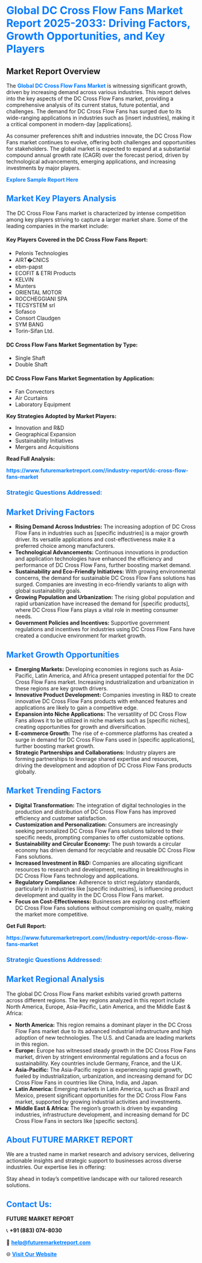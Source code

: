 <h1 style="color: #007BFF;">Global DC Cross Flow Fans Market Report 2025-2033: Driving Factors, Growth Opportunities, and Key Players</h1>

<section id="overview">
<h2>Market Report Overview</h2>
<p>The <a href="https://www.futuremarketreport.com//industry-report/dc-cross-flow-fans-market" style="color: #007BFF; text-decoration: none;"><strong>Global DC Cross Flow Fans Market</strong></a> is witnessing significant growth, driven by increasing demand across various industries. This report delves into the key aspects of the DC Cross Flow Fans market, providing a comprehensive analysis of its current status, future potential, and challenges. The demand for DC Cross Flow Fans has surged due to its wide-ranging applications in industries such as [insert industries], making it a critical component in modern-day [applications].</p>
<p>As consumer preferences shift and industries innovate, the DC Cross Flow Fans market continues to evolve, offering both challenges and opportunities for stakeholders. The global market is expected to expand at a substantial compound annual growth rate (CAGR) over the forecast period, driven by technological advancements, emerging applications, and increasing investments by major players.</p>
</section>

<section id="overview">
<p><a href="https://www.futuremarketreport.com//request-sample/reportId=46192" style="color: #007BFF; text-decoration: none;"><strong>Explore Sample Report Here</strong></a></p>
</section>

<section id="key-players">
<h2 style="color: #007BFF;">Market Key Players Analysis</h2>
<p>The DC Cross Flow Fans market is characterized by intense competition among key players striving to capture a larger market share. Some of the leading companies in the market include:</p>
<h4>Key Players Covered in the DC Cross Flow Fans Report:</h4>
<ul><li>Pelonis Technologies</li><li>AIRT�CNICS</li><li>ebm-papst</li><li>ECOFIT &amp; ETRI Products</li><li>KELVIN</li><li>Munters</li><li>ORIENTAL MOTOR</li><li>ROCCHEGGIANI SPA</li><li>TECSYSTEM srl</li><li>Sofasco</li><li>Consort Claudgen</li><li>SYM BANG</li><li>Torin-Sifan Ltd.</li></ul>
<h4>DC Cross Flow Fans Market Segmentation by Type:</h4>
<ul><li>Single Shaft</li><li>Double Shaft</li></ul>

<h4>DC Cross Flow Fans Market Segmentation by Application:</h4>
<ul><li>Fan Convectors</li><li>Air Ccurtains</li><li>Laboratory Equipment</li></ul>
<p><strong>Key Strategies Adopted by Market Players:</strong></p>
<ul>
<li>Innovation and R&D</li>
<li>Geographical Expansion</li>
<li>Sustainability Initiatives</li>
<li>Mergers and Acquisitions</li>
</ul>
</section>

<section>
<p><strong>Read Full Analysis: </strong></p><a href="https://www.futuremarketreport.com//industry-report/dc-cross-flow-fans-market" style="color: #007BFF; text-decoration: none;"><strong>https://www.futuremarketreport.com//industry-report/dc-cross-flow-fans-market</strong></a>
<h3 style="color: #007BFF;">Strategic Questions Addressed:</h3>
</section>

<section id="driving-factors">
<h2 style="color: #007BFF;">Market Driving Factors</h2>
<ul>
<li><strong>Rising Demand Across Industries:</strong> The increasing adoption of DC Cross Flow Fans in industries such as [specific industries] is a major growth driver. Its versatile applications and cost-effectiveness make it a preferred choice among manufacturers.</li>
<li><strong>Technological Advancements:</strong> Continuous innovations in production and application technologies have enhanced the efficiency and performance of DC Cross Flow Fans, further boosting market demand.</li>
<li><strong>Sustainability and Eco-Friendly Initiatives:</strong> With growing environmental concerns, the demand for sustainable DC Cross Flow Fans solutions has surged. Companies are investing in eco-friendly variants to align with global sustainability goals.</li>
<li><strong>Growing Population and Urbanization:</strong> The rising global population and rapid urbanization have increased the demand for [specific products], where DC Cross Flow Fans plays a vital role in meeting consumer needs.</li>
<li><strong>Government Policies and Incentives:</strong> Supportive government regulations and incentives for industries using DC Cross Flow Fans have created a conducive environment for market growth.</li>
</ul>
</section>

<section id="growth-opportunities">
<h2 style="color: #007BFF;">Market Growth Opportunities</h2>
<ul>
<li><strong>Emerging Markets:</strong> Developing economies in regions such as Asia-Pacific, Latin America, and Africa present untapped potential for the DC Cross Flow Fans market. Increasing industrialization and urbanization in these regions are key growth drivers.</li>
<li><strong>Innovative Product Development:</strong> Companies investing in R&D to create innovative DC Cross Flow Fans products with enhanced features and applications are likely to gain a competitive edge.</li>
<li><strong>Expansion into Niche Applications:</strong> The versatility of DC Cross Flow Fans allows it to be utilized in niche markets such as [specific niches], creating opportunities for growth and diversification.</li>
<li><strong>E-commerce Growth:</strong> The rise of e-commerce platforms has created a surge in demand for DC Cross Flow Fans used in [specific applications], further boosting market growth.</li>
<li><strong>Strategic Partnerships and Collaborations:</strong> Industry players are forming partnerships to leverage shared expertise and resources, driving the development and adoption of DC Cross Flow Fans products globally.</li>
</ul>
</section>

<section id="trending-factors">
<h2 style="color: #007BFF;">Market Trending Factors</h2>
<ul>
<li><strong>Digital Transformation:</strong> The integration of digital technologies in the production and distribution of DC Cross Flow Fans has improved efficiency and customer satisfaction.</li>
<li><strong>Customization and Personalization:</strong> Consumers are increasingly seeking personalized DC Cross Flow Fans solutions tailored to their specific needs, prompting companies to offer customizable options.</li>
<li><strong>Sustainability and Circular Economy:</strong> The push towards a circular economy has driven demand for recyclable and reusable DC Cross Flow Fans solutions.</li>
<li><strong>Increased Investment in R&D:</strong> Companies are allocating significant resources to research and development, resulting in breakthroughs in DC Cross Flow Fans technology and applications.</li>
<li><strong>Regulatory Compliance:</strong> Adherence to strict regulatory standards, particularly in industries like [specific industries], is influencing product development and quality in the DC Cross Flow Fans market.</li>
<li><strong>Focus on Cost-Effectiveness:</strong> Businesses are exploring cost-efficient DC Cross Flow Fans solutions without compromising on quality, making the market more competitive.</li>
</ul>
</section>

<section>
<p><strong>Get Full Report: </strong></p><a href="https://www.futuremarketreport.com//industry-report/dc-cross-flow-fans-market" style="color: #007BFF; text-decoration: none;"><strong>https://www.futuremarketreport.com//industry-report/dc-cross-flow-fans-market</strong></a>
<h3 style="color: #007BFF;">Strategic Questions Addressed:</h3>
</section>


<section id="regional-analysis">
<h2 style="color: #007BFF;">Market Regional Analysis</h2>
<p>The global DC Cross Flow Fans market exhibits varied growth patterns across different regions. The key regions analyzed in this report include North America, Europe, Asia-Pacific, Latin America, and the Middle East & Africa:</p>
<ul>
<li><strong>North America:</strong> This region remains a dominant player in the DC Cross Flow Fans market due to its advanced industrial infrastructure and high adoption of new technologies. The U.S. and Canada are leading markets in this region.</li>
<li><strong>Europe:</strong> Europe has witnessed steady growth in the DC Cross Flow Fans market, driven by stringent environmental regulations and a focus on sustainability. Key countries include Germany, France, and the U.K.</li>
<li><strong>Asia-Pacific:</strong> The Asia-Pacific region is experiencing rapid growth, fueled by industrialization, urbanization, and increasing demand for DC Cross Flow Fans in countries like China, India, and Japan.</li>
<li><strong>Latin America:</strong> Emerging markets in Latin America, such as Brazil and Mexico, present significant opportunities for the DC Cross Flow Fans market, supported by growing industrial activities and investments.</li>
<li><strong>Middle East & Africa:</strong> The region’s growth is driven by expanding industries, infrastructure development, and increasing demand for DC Cross Flow Fans in sectors like [specific sectors].</li>
</ul>
</section>

<footer>
<h2 style="color: #007BFF;">About FUTURE MARKET REPORT</h2>
<p>We are a trusted name in market research and advisory services, delivering actionable insights and strategic support to businesses across diverse industries. Our expertise lies in offering:</p>

<p>Stay ahead in today’s competitive landscape with our tailored research solutions.</p>

<h2 style="color: #007BFF;">Contact Us:</h2>
<p><strong>FUTURE MARKET REPORT</strong></p>
<p>📞 <strong>+91 (883) 074-8030</strong></p>
<p>📧 <strong><a href="mailto:help@futuremarketreport.com" style="color: #007BFF;">help@futuremarketreport.com</a></strong></p>
<p>🌐 <strong><a href="https://www.futuremarketreport.com/" style="color: #007BFF;">Visit Our Website</a></strong></p>
</footer>